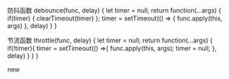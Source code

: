 防抖函数
debounce(func, delay) {
  let timer = null;
  return function(...args) {
    if(timer) {
      clearTimeout(timer)
    };
    timer = setTimeout(() => {
      func.apply(this, args)
    }, delay)
  }
}

节流函数
throttle(func, delay) {
  let timer = null;
  return function(...args) {
    if(!timer){
      timer = setTimeout(() =>{
        func.apply(this, args);
        timer = null;
      }, delay)
    }
  }
}

new
